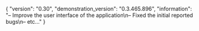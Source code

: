 {
  "version": "0.30",
  "demonstration_version": "0.3.465.896",
  "information": "– Improve the user interface of the application\n– Fixed the initial reported bugs\n– etc…"
}
